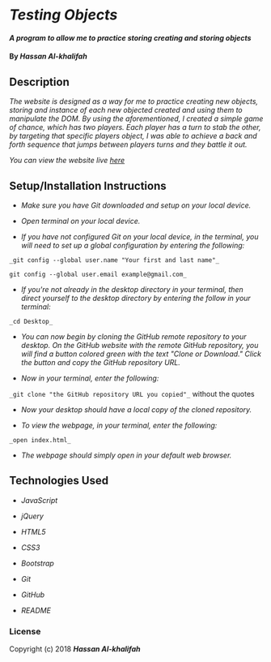 # _Testing Objects_

#### _A program to allow me to practice storing creating and storing objects_

#### By _**Hassan Al-khalifah**_

## Description

_The website is designed as a way for me to practice creating new objects, storing and instance of each new objected created and using them to manipulate the DOM. By using the aforementioned, I created a simple game of chance, which has two players. Each player has a turn to stab the other, by targeting that specific players object, I was able to achieve a back and forth sequence that jumps between players turns and they battle it out._

_You can view the website live [*here*](https://hassan-a-alkhalifah.github.io/testing-objects/)_


## Setup/Installation Instructions

* _Make sure you have Git downloaded and setup on your local device._

* _Open terminal on your local device._

* _If you have not configured Git on your local device, in the terminal, you will need to set up a global configuration by entering the following:_

```
_git config --global user.name "Your first and last name"_

git config --global user.email example@gmail.com_
```
* _If you're not already in the desktop directory in your terminal, then direct yourself to the desktop directory by entering the follow in your terminal:_

`_cd Desktop_`

* _You can now begin by cloning the GitHub remote repository to your desktop. On the GitHub website with the remote GitHub repository, you will find a button colored green with the text "Clone or Download." Click the button and copy the GitHub repository URL._

* _Now in your terminal, enter the following:_

`_git clone "the GitHub repository URL you copied"_` without the quotes

* _Now your desktop should have a local copy of the cloned repository._

* _To view the webpage, in your terminal, enter the following:_

`_open index.html_`

* _The webpage should simply open in your default web browser._

## Technologies Used

* _JavaScript_

* _jQuery_

* _HTML5_

* _CSS3_

* _Bootstrap_

* _Git_

* _GitHub_

* _README_

### License

Copyright (c) 2018 **_Hassan Al-khalifah_**

